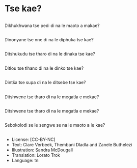 # Tse kae?

##
Dikhukhwana tse pedi
di na le maoto a
makae?

##
Dinonyane tse nne di
na le diphuka tse kae?

##
Ditshukudu tse tharo di
na le dinaka tse kae?

##
Ditlou tse tlhano di na
le dinko tse kae?

##
Dintša tse supa di na le
ditsebe tse kae?

##
Ditshwene tse tharo di
na le megatla e mekae?

##
Ditshwene tse tharo di
na le megatla e mekae?

##
Sebokolodi se le
sengwe se na le maoto
a le kae?

##
* License: [CC-BY-NC]
* Text: Clare Verbeek, Thembani Dladla and Zanele Buthelezi
* Illustration: Sandra McDougall
* Translation: Lorato Trok
* Language: tn
